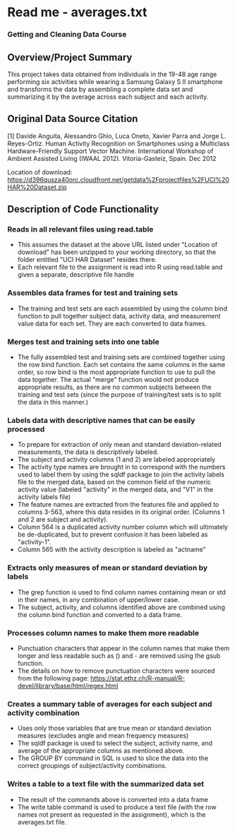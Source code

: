 # Read me - averages.txt
### Getting and Cleaning Data Course

## Overview/Project Summary
This project takes data obtained from individuals in the 19-48 age range performing six activities while wearing a Samsung Galaxy S II smartphone and transforms the data by assembling a complete data set and summarizing it by the average across each subject and each activity.

## Original Data Source Citation
[1] Davide Anguita, Alessandro Ghio, Luca Oneto, Xavier Parra and Jorge L. Reyes-Ortiz. Human Activity Recognition on Smartphones using a Multiclass Hardware-Friendly Support Vector Machine. International Workshop of Ambient Assisted Living (IWAAL 2012). Vitoria-Gasteiz, Spain. Dec 2012

Location of download: https://d396qusza40orc.cloudfront.net/getdata%2Fprojectfiles%2FUCI%20HAR%20Dataset.zip 

## Description of Code Functionality

### Reads in all relevant files using read.table
* This assumes the dataset at the above URL listed under "Location of download" has been unzipped to your working directory, so that the folder entitled "UCI HAR Dataset" resides there.
* Each relevant file to the assignment is read into R using read.table and given a separate, descriptive file handle

### Assembles data frames for test and training sets
* The training and test sets are each assembled by using the column bind function to pull together subject data, activity data, and measurement value data for each set. They are each converted to data frames.

### Merges test and training sets into one table
* The fully assembled test and training sets are combined together using the row bind function. Each set contains the same columns in the same order, so row bind is the most appropriate function to use to pull the data together. The actual "merge" function would not produce appropriate results, as there are no common subjects between the training and test sets (since the purpose of training/test sets is to split the data in this manner.)

### Labels data with descriptive names that can be easily processed
* To prepare for extraction of only mean and standard deviation-related measurements, the data is descriptively labeled.
* The subject and activity columns (1 and 2) are labeled appropriately
* The activity type names are brought in to correspond with the numbers used to label them by using the sqldf package to join the activity labels file to the merged data, based on the common field of the numeric activity value (labeled "activity" in the merged data, and "V1" in the activity labels file)
* The feature names are extracted from the features file and applied to columns 3-563, where this data resides in its original order. (Columns 1 and 2 are subject and activity).
* Column 564 is a duplicated activity number column which will ultimately be de-duplicated, but to prevent confusion it has been labeled as "activity-1".
* Column 565 with the activity description is labeled as "actname"

### Extracts only measures of mean or standard deviation by labels
* The grep function is used to find column names containing mean or std in their names, in any combination of upper/lower case.
* The subject, activity, and columns identified above are combined using the column bind function and converted to a data frame.

### Processes column names to make them more readable
* Punctuation characters that appear in the column names that make them longer and less readable such as () and - are removed using the gsub function.
* The details on how to remove punctuation characters were sourced from the following page: https://stat.ethz.ch/R-manual/R-devel/library/base/html/regex.html

### Creates a summary table of averages for each subject and activity combination 
* Uses only those variables that are true mean or standard deviation measures (excludes angle and mean frequency measures)
* The sqldf package is used to select the subject, activity name, and average of the appropriate columns as mentioned above.
* The GROUP BY command in SQL is used to slice the data into the correct groupings of subject/activity combinations.

### Writes a table to a text file with the summarized data set
* The result of the commands above is converted into a data frame
* The write table command is used to produce a text file (with the row names not present as requested in the assignment), which is the averages.txt file.

